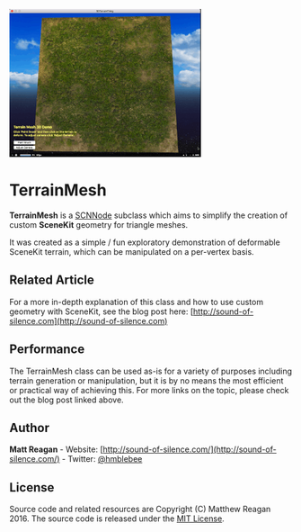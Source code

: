 ![TerrainMesh Demo](/terrainMeshDemo.gif?raw=true "TerrainMesh Demo")

# TerrainMesh

**TerrainMesh** is a [SCNNode](https://developer.apple.com/reference/scenekit/scnnode) subclass which aims to simplify the creation of custom **SceneKit** geometry for triangle meshes.

It was created as a simple / fun exploratory demonstration of deformable SceneKit terrain, which can be manipulated on a per-vertex basis.

## Related Article

For a more in-depth explanation of this class and how to use custom geometry with SceneKit, see the blog post here: [http://sound-of-silence.com](http://sound-of-silence.com)

## Performance

The TerrainMesh class can be used as-is for a variety of purposes including terrain generation or manipulation, but it is by no means the most efficient or practical way of achieving this. For more links on the topic, please check out the blog post linked above.

## Author

**Matt Reagan** - Website: [http://sound-of-silence.com/](http://sound-of-silence.com/) - Twitter: [@hmblebee](https://twitter.com/hmblebee)

## License

Source code and related resources are Copyright (C) Matthew Reagan 2016. The source code is released under the [MIT License](https://opensource.org/licenses/MIT).
